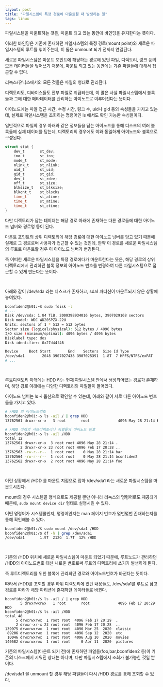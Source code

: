 ```yaml
---
layout: post
title: "파일시스템이 특정 경로에 마운트될 때 발생하는 일"
tags: linux
---
```


파일시스템을 마운트하는 것은, 마운트 되고 있는 동안에 바인딩을 유지한다는 뜻이다.

이러한 바인딩은 기존에 존재하던 파일시스템의 특정 경로(mount point)와 새로운 파일시스템의 루트를 엮어주는데, 이 둘은 unmount 되기 전까지 연결된다.

새로운 파일시스템은 마운트 포인트에 해당하는 경로에 있던 파일, 디렉토리, 링크 등의 모든 데이터들을 덮어쓰기 때문에, 마운트 되고 있는 동안에는 기존 파일들에 대해서 접근할 수 없다.

리눅스/유닉스에서의 모든 것들은 파일의 형태로 관리된다.

디렉토리도, 디바이스들도 전부 파일로 취급되는데, 이 말은 사실 파일시스템에서 블록들과 그에 대한 메타데이터를 관리하는 아이노드로 이루어진다는 뜻이다.

아이노드에는 파일 접근 시간, 수정 시간, 링크 수, uid나 gid 등의 속성들을 가지고 있는데, 실제로 파일시스템을 조회하는 명령어인 ls 에서도 확인 가능한 속성들이다.

일반적으로 파일의 경우 아래와 같은 정보들을 담는 아이노드를 통해 디스크의 여러 블록들에 실제 데이터를 담는데, 디렉토리의 경우에도 이와 동일하게 아이노드와 블록으로 구성된다.

```c
struct stat {
    dev_t       st_dev;
    ino_t       st_ino;
    mode_t      st_mode;
    nlink_t     st_nlink;
    uid_t       st_uid;
    gid_t       st_gid;
    dev_t       st_rdev;
    off_t       st_size;
    blksize_t   st_blksize;
    blkcnt_t    st_blocks
    time_t      st_atime;
    time_t      st_mtime;
    time_t      st_ctime;
}
```

다만 디렉토리가 담는 데이터는 해당 경로 아래에 존재하는 다른 경로들에 대한 아이노드 넘버와 경로명 등이 된다.

마운트 포인트의 상위 디렉토리에 해당 경로에 대한 아이노드 넘버를 담고 있기 때문에 실제로 그 경로로써 사용자가 접근할 수 있는 것인데, 만약 이 경로를 새로운 파일시스템의 루트로 마운트할 경우 이 아이노드 넘버가 변경된다.

즉 어떠한 새로운 파일시스템을 특정 경로에다가 마운트한다는 뜻은, 해당 경로의 상위 디렉토리에서 관리하던 블록 정보의 아이노드 번호를 변경하여 다른 파일시스템으로 접근할 수 있게 만든다는 뜻이다.

<br>

아래와 같이 /dev/sda 라는 디스크가 존재하고, sda1 파티션이 마운트되지 않은 상황에 놓여있다.

```bash
bconfiden2@h01:~$ sudo fdisk -l
# ...
Disk /dev/sda: 1.84 TiB, 2000398934016 bytes, 3907029168 sectors
Disk model: WDC WD20SPZX-22U
Units: sectors of 1 * 512 = 512 bytes
Sector size (logical/physical): 512 bytes / 4096 bytes
I/O size (minimum/optimal): 4096 bytes / 4096 bytes
Disklabel type: dos
Disk identifier: 0x27d44f46

Device     Boot Start        End    Sectors  Size Id Type
/dev/sda1        2048 3907027438 3907025391  1.8T  7 HPFS/NTFS/exFAT
# ...
```
<br>

루트디렉토리 아래에는 HDD 라는 현재 파일시스템 안에서 생성되어있는 경로가 존재하며, 해당 경로 아래에는 다양한 디렉토리와 파일들이 들어있다.

아이노드 넘버는 ls -i 옵션으로 확인할 수 있는데, 아래와 같이 서로 다른 아이노드 번호들을 가지고 있다.

```bash
# /HDD 의 아이노드번호
bconfiden2@h01:~$ ls -ail / | grep HDD
13762561 drwxr-xr-x   3 root       root             4096 May 28 21:14 HDD

# /HDD 아래의 서브디렉토리나 파일들의 아이노드 번호
bconfiden2@h01:~$ ls -ail /HDD
total 12
13762561 drwxr-xr-x  3 root root 4096 May 28 21:14 .
       2 drwxr-xr-x 23 root root 4096 Feb 17 20:28 ..
13762563 -rw-r--r--  1 root root    0 May 28 21:14 bar
13762564 -rw-r--r--  1 root root    0 May 28 21:14 bconfiden2
13762562 drwxr-xr-x  2 root root 4096 May 28 21:14 foo
```
<br>

이런 상황에서 /HDD 를 마운트 지점으로 잡아 /dev/sda1 라는 새로운 파일시스템을 마운트시킨다.

mount의 경우 시스템콜 형식으로도 제공될 뿐만 아니라 리눅스의 명령어로도 제공되기 때문에, ```sudo mount device dir``` 형태로 실행시킬 수 있다.

어떤 명령어가 시스템콜인지, 명령어인지는 man 페이지 번호가 몇번몇번 존재하는지를 통해 확인해볼 수 있다.

```bash
bconfiden2@h01:/$ sudo mount /dev/sda1 /HDD
bconfiden2@h01:/$ df -h | grep /dev/sda1
/dev/sda1       1.9T  212G  1.7T  12% /HDD
```

<br>

기존의 /HDD 위치에 새로운 파일시스템이 마운트 되었기 때문에, 루트노드가 관리하던 /HDD의 아이노드번호 대신 새로운 번호로써 루트의 디렉토리에 쓰기가 발생하게 된다.

즉 루트디렉토리를 위한 블록에 관리되던 경로와 아이노드번호가 바뀐다는 뜻이다.

따라서 /HDD를 조회할 경우 하위 디렉토리에 있던 내용들도, /dev/sda1를 루트로 삼고 경로를 따라가 해당 파티션에 존재하던 데이터들로 바뀐다.

```
bconfiden2@h01:/$ ls -ail / | grep HDD
       5 drwxrwxrwx   1 root       root             4096 Feb 17 20:29 HDD
bconfiden2@h01:/$ ls -ail /HDD
total 48
     5 drwxrwxrwx  1 root root  4096 Feb 17 20:29  .
     2 drwxr-xr-x 23 root root  4096 Feb 17 20:28  ..
139975 drwxrwxrwx  1 root root  4096 Mar 25  2020  classic
 89206 drwxrwxrwx  1 root root  4096 Sep 12  2020  etc
 10046 drwxrwxrwx  1 root root  4096 Aug 10  2020  movies
140582 drwxrwxrwx  1 root root     0 Apr 11  2020  pictures
```

기존의 파일시스템(마운트 되기 전)에 존재하던 파일들(foo,bar,bconfiden2 등)이 기존의 디스크에서 지워진 상태는 아니며, 다만 파일시스템에서 조회가 불가능한 것일 뿐이다.

/dev/sda1 을 unmount 할 경우 해당 파일들이 다시 /HDD 경로를 통해 조회할 수 있다.